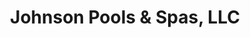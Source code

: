 ---
title: "Johnson Pools & Spas, LLC"
url: /lufkin/johnson-pools-and-spas-llc/
shop: swimming pool
---